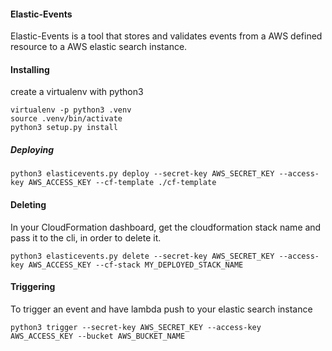 #### Elastic-Events

Elastic-Events is a tool that stores and validates events from a AWS defined
resource to a AWS elastic search instance.  

#### Installing
create a virtualenv with python3

```
virtualenv -p python3 .venv
source .venv/bin/activate
python3 setup.py install
```

##### Deploying

```
python3 elasticevents.py deploy --secret-key AWS_SECRET_KEY --access-key AWS_ACCESS_KEY --cf-template ./cf-template
```

#### Deleting
In your CloudFormation dashboard, get the cloudformation stack name and pass it
to the cli, in order to delete it.

```
python3 elasticevents.py delete --secret-key AWS_SECRET_KEY --access-key AWS_ACCESS_KEY --cf-stack MY_DEPLOYED_STACK_NAME
```

#### Triggering
To trigger an event and have lambda push to your elastic search instance

```
python3 trigger --secret-key AWS_SECRET_KEY --access-key AWS_ACCESS_KEY --bucket AWS_BUCKET_NAME
```
